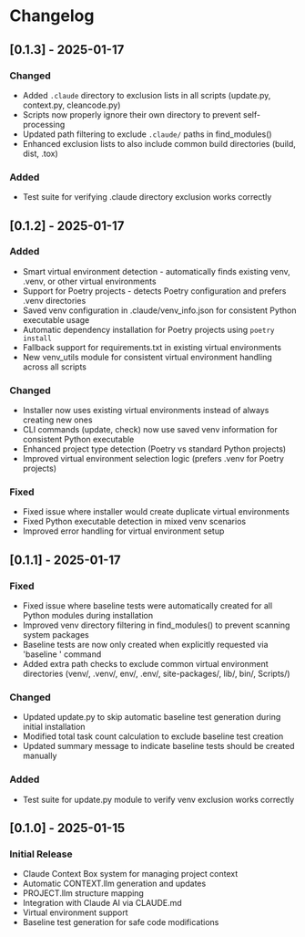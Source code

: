 # Changelog

## [0.1.3] - 2025-01-17

### Changed
- Added `.claude` directory to exclusion lists in all scripts (update.py, context.py, cleancode.py)
- Scripts now properly ignore their own directory to prevent self-processing
- Updated path filtering to exclude `.claude/` paths in find_modules()
- Enhanced exclusion lists to also include common build directories (build, dist, .tox)

### Added
- Test suite for verifying .claude directory exclusion works correctly

## [0.1.2] - 2025-01-17

### Added
- Smart virtual environment detection - automatically finds existing venv, .venv, or other virtual environments
- Support for Poetry projects - detects Poetry configuration and prefers .venv directories
- Saved venv configuration in .claude/venv_info.json for consistent Python executable usage
- Automatic dependency installation for Poetry projects using `poetry install`
- Fallback support for requirements.txt in existing virtual environments
- New venv_utils module for consistent virtual environment handling across all scripts

### Changed
- Installer now uses existing virtual environments instead of always creating new ones
- CLI commands (update, check) now use saved venv information for consistent Python executable
- Enhanced project type detection (Poetry vs standard Python projects)
- Improved virtual environment selection logic (prefers .venv for Poetry projects)

### Fixed
- Fixed issue where installer would create duplicate virtual environments
- Fixed Python executable detection in mixed venv scenarios
- Improved error handling for virtual environment setup

## [0.1.1] - 2025-01-17

### Fixed
- Fixed issue where baseline tests were automatically created for all Python modules during installation
- Improved venv directory filtering in find_modules() to prevent scanning system packages
- Baseline tests are now only created when explicitly requested via 'baseline <module>' command
- Added extra path checks to exclude common virtual environment directories (venv/, .venv/, env/, .env/, site-packages/, lib/, bin/, Scripts/)

### Changed
- Updated update.py to skip automatic baseline test generation during initial installation
- Modified total task count calculation to exclude baseline test creation
- Updated summary message to indicate baseline tests should be created manually

### Added
- Test suite for update.py module to verify venv exclusion works correctly

## [0.1.0] - 2025-01-15

### Initial Release
- Claude Context Box system for managing project context
- Automatic CONTEXT.llm generation and updates
- PROJECT.llm structure mapping
- Integration with Claude AI via CLAUDE.md
- Virtual environment support
- Baseline test generation for safe code modifications